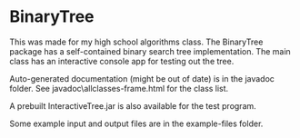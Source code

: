# BinaryTree
This was made for my high school algorithms class. The BinaryTree package has a self-contained binary search tree implementation. The main class has an interactive console app for testing out the tree.

Auto-generated documentation (might be out of date) is in the javadoc folder. See javadoc\allclasses-frame.html for the class list.

A prebuilt InteractiveTree.jar is also available for the test program.

Some example input and output files are in the example-files folder.
